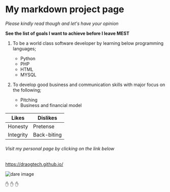 # My markdown project page
*Please kindly read though and let's have your opinion*


__See the list of goals I want to achieve before I leave MEST__


1. To be a world class software developer by learning below programming languages;

    * Python
    * PHP
    * HTML
    * MYSQL

2. To develop good business and communication skills with major focus on the following;

    * Pitching
    * Business and financial model

Likes | Dislikes
------------ | -------------
Honesty  | Pretense
Integrity | Back-biting


###### Visit my personal page by clicking on the link below
https://draogtech.github.io/

![dare image](https://draogtech.github.io/profile.jpg)


:hand: :hand: :hand:
